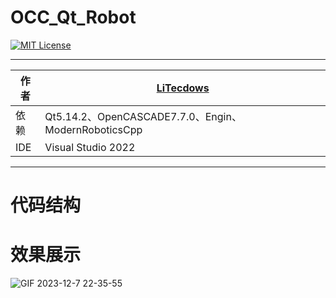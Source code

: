 OCC_Qt_Robot
===========================
[![MIT License](https://img.shields.io/badge/license-MIT-green.svg)](https://github.com/dotnet/wpf/blob/main/LICENSE.TXT)

***
|作者|[LiTecdows](https://www.zhihu.com/people/zhao-sheng-35-31/posts)|
|---|---
|依赖|Qt5.14.2、OpenCASCADE7.7.0、Engin、ModernRoboticsCpp
|IDE|Visual Studio 2022
***

# 代码结构



# 效果展示
![GIF 2023-12-7 22-35-55](https://github.com/csbebetter/OCC_Qt_Robot/assets/70866844/13979b5d-f82d-4de5-8495-69ad42775853)


